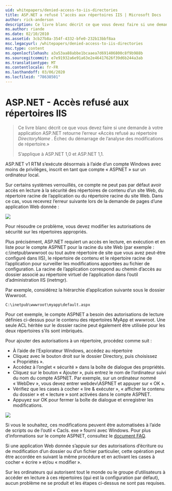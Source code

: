```yaml
---
uid: whitepapers/denied-access-to-iis-directories
title: ASP.NET a refusé l’accès aux répertoires IIS | Microsoft Docs
author: rick-anderson
description: Ce livre blanc décrit ce que vous devez faire si une demande à votre application ASP.NET retourne l’erreur «Accès refusé au répertoire DirectoryName. Échec de la tentative...
ms.author: riande
ms.date: 02/10/2010
ms.assetid: 3cb27b8a-354f-4332-bfe0-232b13bbf8aa
msc.legacyurl: /whitepapers/denied-access-to-iis-directories
msc.type: content
ms.openlocfilehash: a3a53aa88abbe1bcaaea7d691406800c8f9b988b
ms.sourcegitcommit: e7e91932a6e91a63e2e46417626f39d6b244a3ab
ms.translationtype: MT
ms.contentlocale: fr-FR
ms.lasthandoff: 03/06/2020
ms.locfileid: "78638501"
---
```

# <a name="aspnet-denied-access-to-iis-directories"></a>ASP.NET - Accès refusé aux répertoires IIS

> Ce livre blanc décrit ce que vous devez faire si une demande à votre application ASP.NET retourne l’erreur «Accès refusé au répertoire *DirectoryName* . Échec du démarrage de l’analyse des modifications de répertoire.»
> 
> S’applique à ASP.NET 1,0 et ASP.NET 1,1.

ASP.NET v1 RTM s’exécute désormais à l’aide d’un compte Windows avec moins de privilèges, inscrit en tant que compte « ASPNET » sur un ordinateur local.

Sur certains systèmes verrouillés, ce compte ne peut pas par défaut avoir accès en lecture à la sécurité des répertoires de contenu d’un site Web, du répertoire racine de l’application ou du répertoire racine du site Web. Dans ce cas, vous recevrez l’erreur suivante lors de la demande de pages d’une application Web donnée :

![](denied-access-to-iis-directories/_static/image1.jpg)

Pour résoudre ce problème, vous devez modifier les autorisations de sécurité sur les répertoires appropriés.

Plus précisément, ASP.NET requiert un accès en lecture, en exécution et en liste pour le compte ASPNET pour la racine du site Web (par exemple : c:\inetpub\wwwroot ou tout autre répertoire de site que vous avez peut-être configuré dans IIS), le répertoire de contenu et le répertoire racine de l’application pour surveiller les modifications apportées au fichier de configuration. La racine de l’application correspond au chemin d’accès au dossier associé au répertoire virtuel de l’application dans l’outil d’administration IIS (inetmgr).

Par exemple, considérez la hiérarchie d’application suivante sous le dossier Wwwroot.

`C:\inetpub\wwwroot\myapp\default.aspx`

Pour cet exemple, le compte ASPNET a besoin des autorisations de lecture définies ci-dessus pour le contenu des répertoires MyApp et wwwroot. Une seule ACL héritée sur le dossier racine peut également être utilisée pour les deux répertoires s’ils sont imbriqués.

Pour ajouter des autorisations à un répertoire, procédez comme suit :

- À l’aide de l’Explorateur Windows, accédez au répertoire
- Cliquez avec le bouton droit sur le dossier Directory, puis choisissez « Propriétés ».
- Accédez à l’onglet « sécurité » dans la boîte de dialogue des propriétés.
- Cliquez sur le bouton « Ajouter », puis entrez le nom de l’ordinateur suivi du nom du compte ASPNET. Par exemple, sur un ordinateur nommé « WebDev », vous devez entrer webdev\ASPNET et appuyer sur « OK ».
- Vérifiez que les cases à cocher « lire &amp; exécuter », « afficher le contenu du dossier » et « lecture » sont activées dans le compte ASPNET.
- Appuyez sur OK pour fermer la boîte de dialogue et enregistrer les modifications.

![](denied-access-to-iis-directories/_static/image2.jpg)

Si vous le souhaitez, ces modifications peuvent être automatisées à l’aide de scripts ou de l’outil « Cacls. exe » fourni avec Windows. Pour plus d’informations sur le compte ASPNET, consultez le [document FAQ](https://go.microsoft.com/fwlink/?LinkId=5828).

Si une application Web donnée s’appuie sur des autorisations d’écriture ou de modification d’un dossier ou d’un fichier particulier, cette opération peut être accordée en suivant la même procédure et en activant les cases à cocher « écrire » et/ou « modifier ».

Sur les ordinateurs qui autorisent tout le monde ou le groupe d’utilisateurs à accéder en lecture à ces répertoires (qui est la configuration par défaut), aucun problème ne se produit et les étapes ci-dessus ne sont pas requises.
